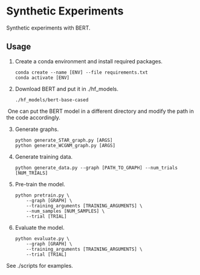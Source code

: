 # Synthetic Experiments

Synthetic experiments with BERT.

## Usage

1. Create a conda environment and install required packages.

   ```
   conda create --name [ENV] --file requirements.txt
   conda activate [ENV]
   ```

2. Download BERT and put it in ./hf_models.

   ```
   ./hf_models/bert-base-cased
   ```

​	One can put the BERT model in a different directory and modify the path in the code accordingly.

3. Generate graphs.

   ```
   python generate_STAR_graph.py [ARGS]
   python generate_WCGNM_graph.py [ARGS]
   ```

4. Generate training data.

   ```
   python generate_data.py --graph [PATH_TO_GRAPH] --num_trials [NUM_TRIALS]
   ```

5. Pre-train the model.

   ```
   python pretrain.py \
       --graph [GRAPH] \
       --training_arguments [TRAINING_ARGUMENTS] \
       --num_samples [NUM_SAMPLES] \
       --trial [TRIAL]
   ```

6. Evaluate the model.

   ```
   python evaluate.py \
       --graph [GRAPH] \
       --training_arguments [TRAINING_ARGUMENTS] \
       --trial [TRIAL]
   ```

See ./scripts for examples.